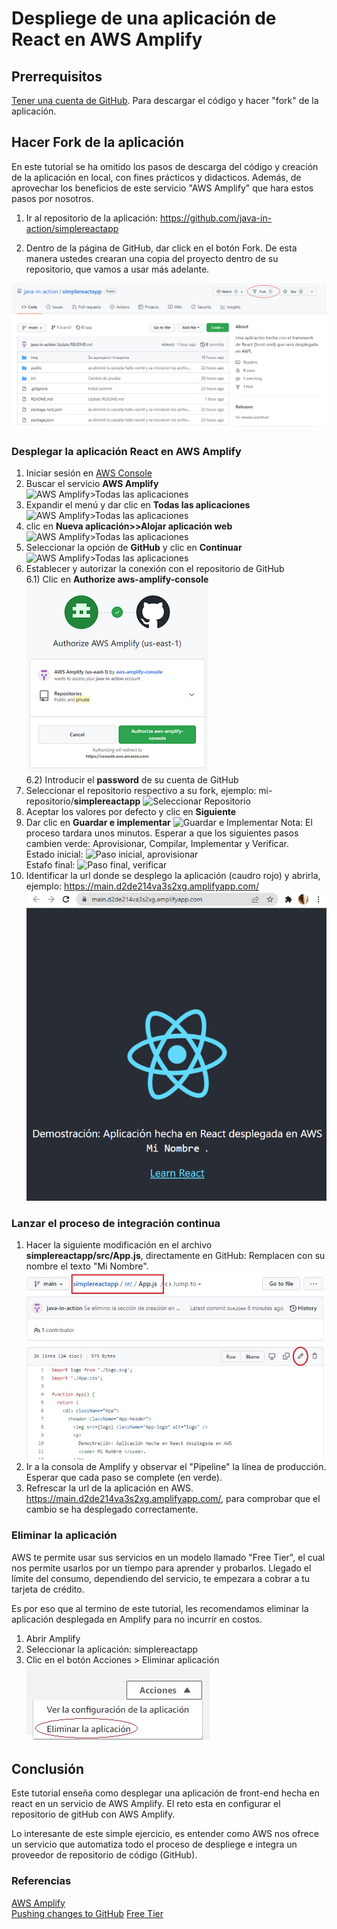 # Despliege de una aplicación de React en AWS Amplify

## Prerrequisitos

[Tener una cuenta de GitHub](https://github.com/). Para descargar el código y hacer "fork" de la aplicación.

## Hacer Fork de la aplicación 

En este tutorial se ha omitido los pasos de descarga del código y creación de la aplicación en local, con fines prácticos y didacticos. Además, de aprovechar los beneficios de este servicio "AWS Amplify" que hara estos pasos por nosotros. 

1) Ir al repositorio de la aplicación: https://github.com/java-in-action/simplereactapp

2) Dentro de la página de GitHub, dar click en el botón Fork. De esta manera ustedes crearan una copia del proyecto dentro de su repositorio, que vamos a usar más adelante. 

![Hacer Fork de la aplicación](/img/fork_app.png)


### Desplegar la aplicación React en AWS Amplify

1) Iniciar sesión en [AWS Console](https://aws.amazon.com/es/)  
2) Buscar el servicio **AWS Amplify**  
![AWS Amplify>Todas las aplicaciones](/img/aws_amplify.jpg)  
3) Expandir el menú y dar clic en **Todas las aplicaciones**  
![AWS Amplify>Todas las aplicaciones](/img/todas_las_aplicaciones.jpg)  
4) clic en **Nueva aplicación>>Alojar aplicación web**  
![AWS Amplify>Todas las aplicaciones](/img/alojar_aplicacion.jpg)
5) Seleccionar la opción de **GitHub** y clic en **Continuar**  
![AWS Amplify>Todas las aplicaciones](/img/opcion_git_hub.jpg)  
6) Establecer y autorizar la conexión con el repositorio de GitHub  
    6.1) Clic en **Authorize aws-amplify-console**  
![Autorizar la conexión con GitHub](/img/git_autorizacion.png)  
    6.2) Introducir el **password** de su cuenta de GitHub  
7) Seleccionar el repositorio respectivo a su fork, ejemplo: mi-repositorio/**simplereactapp** 
![Seleccionar Repositorio](/img/seleccionar_repo.jpg)
8) Aceptar los valores por defecto y clic en **Siguiente**
9) Dar clic en **Guardar e implementar**
![Guardar e Implementar](/img/guardar_implementar.jpg)
Nota: El proceso tardara unos minutos. Esperar a que los siguientes pasos cambien verde: Aprovisionar, Compilar, Implementar y Verificar.  
Estado inicial:
![Paso inicial, aprovisionar](/img/paso_aprovisionar.jpg)  
Estafo final:
![Paso final, verificar](/img/paso_fina_verificar.jpg)
10) Identificar la url donde se desplego la aplicación (caudro rojo) y abrirla, ejemplo: https://main.d2de214va3s2xg.amplifyapp.com/
![Ejemplo de aplicación desplegada](/img/reac_app_desplegada.png)


### Lanzar el proceso de integración continua
1) Hacer la siguiente modificación en el archivo **simplereactapp/src/App.js**, directamente en GitHub: Remplacen con su nombre el texto "Mi Nombre".
![Ejemplo de aplicación desplegada](/img/edit_file_in_gh.jpg)
2) Ir a la consola de Amplify y observar el "Pipeline" la línea de producción. Esperar que cada paso se complete (en verde).
3) Refrescar la url de la aplicación en AWS. https://main.d2de214va3s2xg.amplifyapp.com/, para comprobar que el cambio se ha desplegado correctamente.

### Eliminar la aplicación

AWS te permite usar sus servicios en un modelo llamado "Free Tier", el cual nos permite usarlos por un tiempo para aprender y probarlos. Llegado el límite del consumo, dependiendo del servicio, te empezara a cobrar a tu tarjeta de crédito.

Es por eso que al termino de este tutorial, les recomendamos eliminar la aplicación desplegada en Amplify para no incurrir en costos.

1) Abrir Amplify
2) Seleccionar la aplicación: simplereactapp
3) Clic en el botón Acciones > Eliminar aplicación
![Eliminar app al final de este tutorial](/img/eliminar_app.jpg)

## Conclusión
Este tutorial enseña como desplegar una aplicación de front-end hecha en react en un servicio de AWS Amplify. El reto esta en configurar el repositorio de gitHub con AWS Amplify. 

Lo interesante de este simple ejercicio, es entender como AWS nos ofrece un servicio que automatiza todo el proceso de despliege e integra un proveedor de repositorio de código (GitHub). 


### Referencias

[AWS Amplify](https://aws.amazon.com/es/amplify/)  
[Pushing changes to GitHub](https://docs.github.com/en/desktop/contributing-and-collaborating-using-github-desktop/making-changes-in-a-branch/pushing-changes-to-github)
[Free Tier](https://aws.amazon.com/es/free/)





